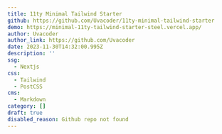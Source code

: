 ```yaml
---
title: 11ty Minimal Tailwind Starter
github: https://github.com/Uvacoder/11ty-minimal-tailwind-starter
demo: https://minimal-11ty-tailwind-starter-steel.vercel.app/
author: Uvacoder
author_link: https://github.com/Uvacoder
date: 2023-11-30T14:32:00.995Z
description: ''
ssg:
  - Nextjs
css:
  - Tailwind
  - PostCSS
cms:
  - Markdown
category: []
draft: true
disabled_reason: Github repo not found
---
```

